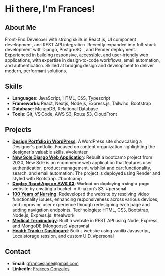 # Hi there, I'm Frances!

## About Me

Front-End Developer with strong skills in React.js, UI component development, and REST API integration. Recently expanded into full-stack development with Django, PostgreSQL, and Render deployment. Experienced in building responsive, accessible, and user-friendly web applications, with expertise in design-to-code workflows, email automation, and authentication. Skilled at bridging design and development to deliver modern, performant solutions.

## Skills

- **Languages**: JavaScript, HTML, CSS, Typescript
- **Frameworks**: React, Nextjs, Node.js, Express.js, Tailwind, Bootstrap
- **Database**: MongoDB, Relational Database
- **Tools**: Git, VS Code, AWS S3, Route 53, CloudFront

## Projects
- **[Design Portfolio in WordPress](https://darkslategrey-cheetah-939171.hostingersite.com/)**: A WordPress site showcasing a Designer's portfolio. Focused on content organization highlighting the designer's valuable skills. #volunteer
- **[New Sole Django Web Application](https://github.com/francesjgonzales/newsole2)**: Rebuilt a bootcamp project from 2020, New Sole is an ecommerce web application that features user authentication, product management, wishlist and cart functionality, search, and email automation. The project is deployed using Render and styled with Bootstrap. #bootcamp
- **[Deploy React App on AWS S3](https://gfrancesjane.com/2025/02/05/deploy-react-app-on-aws-s3/)**: Worked on deploying a single-page website by creating a bucket in Amazon’s S3. #personal
- **[100 Years of Nursing](https://www.100yearsofnursing.ca/)**: Redeveloped the website by resolving video functionality issues, enhancing responsiveness across various devices, and improving user experience through redesigning each page and adding navigation endpoints. Technologies: HTML, CSS, Bootstrap, Node.js, Express.js. #realwork
- **[Medical Terminology](https://medical-terminology-1.onrender.com/)**: Built a website in REST API using Node, Express, and MongoDB (Mongoose) #personal
- **[Health Tracker Dashboard](https://patient-tracker-site.netlify.app/)**: Built a website using vanilla Javascript, Localstorage session, and custom UID. #personal

## Contact

- **Email**: gfrancesjane@gmail.com
- **LinkedIn**: [Frances Gonzales](https://www.linkedin.com/in/frances-gonzales/)
